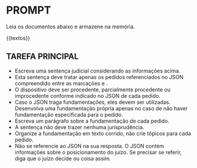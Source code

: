 # PROMPT

Leia os documentos abaixo e armazene na memória.

{{textos}}


## TAREFA PRINCIPAL
- Escreva uma sentença judicial considerando as informações acima. 
- Esta sentença deve tratar apenas os pedidos referenciados no JSON compreendido entre as marcações <pedido> e </pedido>.
- O dispositivo deve ser procedente, parcialmente procedente ou improcedente conforme indicado no JSON de cada pedido.
- Caso o JSON traga fundamentações, eles devem ser utilizadas. Desenvolva uma fundamentação própria apenas no caso de não haver fundamentação especificada para o pedido.
- Escreva um parágrafo sobre a fundamentação de cada pedido.
- A sentença não deve trazer nenhuma jurisprudência.
- Organize a fundamentação em texto corrido, não crie tópicos para cada pedido.
- Não se referencie ao JSON na sua resposta. O JSON contém informações sobre o posicionamento do juízo. Se precisar se referir, diga que o juízo decide ou coisa assim.